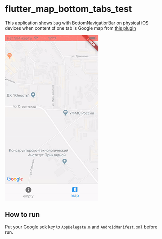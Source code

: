 # flutter_map_bottom_tabs_test

This application shows bug with BottomNavigationBar on physical iOS devices when content of one tab is Google map from [this plugin](https://pub.dartlang.org/packages/google_maps_flutter)

![](example.gif)

## How to run

Put your Google sdk key to `AppDelegate.m` and `AndroidManifest.xml` before run.
